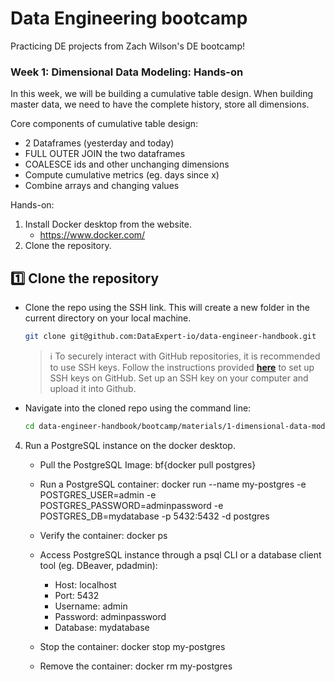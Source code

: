 # Data Engineering bootcamp

Practicing DE projects from Zach Wilson's DE bootcamp!

### Week 1: Dimensional Data Modeling: Hands-on

In this week, we will be building a cumulative table design. When building master data, we need to have the complete history, store all dimensions. 

Core components of cumulative table design:
- 2 Dataframes (yesterday and today)
- FULL OUTER JOIN the two dataframes
- COALESCE ids and other unchanging dimensions
- Compute cumulative metrics (eg. days since x)
- Combine arrays and changing values

Hands-on:
1. Install Docker desktop from the website. 
   - https://www.docker.com/
2. Clone the repository.

## 1️⃣ **Clone the repository**

- Clone the repo using the SSH link. This will create a new folder in the current directory on your local machine.
    
    ```bash
    git clone git@github.com:DataExpert-io/data-engineer-handbook.git
    ```
    
    > ℹ️ To securely interact with GitHub repositories, it is recommended to use SSH keys. Follow the instructions provided **[here](https://docs.github.com/en/authentication/connecting-to-github-with-ssh/adding-a-new-ssh-key-to-your-github-account)** to set up SSH keys on GitHub. Set up an SSH key on your computer and upload it into Github. 
    > 

- Navigate into the cloned repo using the command line:
    
    ```bash
    cd data-engineer-handbook/bootcamp/materials/1-dimensional-data-modeling
    ```


4. Run a PostgreSQL instance on the docker desktop.
   - Pull the PostgreSQL Image: bf{docker pull postgres}
   - Run a PostgreSQL container: docker run --name my-postgres -e POSTGRES_USER=admin -e POSTGRES_PASSWORD=adminpassword -e POSTGRES_DB=mydatabase -p 5432:5432 -d postgres
   - Verify the container: docker ps
   - Access PostgreSQL instance through a psql CLI or a database client tool (eg. DBeaver, pdadmin):
      - Host: localhost
      - Port: 5432
      - Username: admin
      - Password: adminpassword
      - Database: mydatabase
   
   - Stop the container: docker stop my-postgres
   - Remove the container: docker rm my-postgres
      


